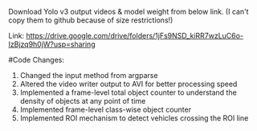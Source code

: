 Download Yolo v3 output videos & model weight from below link. (I can't copy them to github because of size restrictions!)

Link: https://drive.google.com/drive/folders/1jFs9NSD_kiRR7wzLuC6o-IzBjzq9h0jW?usp=sharing

#Code Changes:

1. Changed the input method from argparse
2. Altered the video writer output to AVI for better processing speed
3. Implemented a frame-level total object counter to understand the density of objects at any point of time
4. Implemented frame-level class-wise object counter
5. Implemented ROI mechanism to detect vehicles crossing the ROI line

